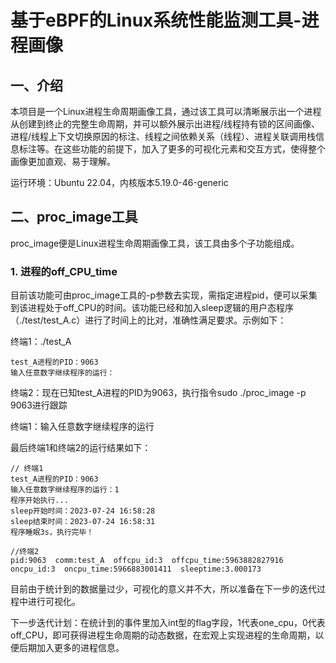 # 基于eBPF的Linux系统性能监测工具-进程画像

## 一、介绍

本项目是一个Linux进程生命周期画像工具，通过该工具可以清晰展示出一个进程从创建到终止的完整生命周期，并可以额外展示出进程/线程持有锁的区间画像、进程/线程上下文切换原因的标注、线程之间依赖关系（线程）、进程关联调用栈信息标注等。在这些功能的前提下，加入了更多的可视化元素和交互方式，使得整个画像更加直观、易于理解。

运行环境：Ubuntu 22.04，内核版本5.19.0-46-generic

## 二、proc_image工具

proc_image便是Linux进程生命周期画像工具，该工具由多个子功能组成。

### 1. 进程的off_CPU_time

目前该功能可由proc_image工具的-p参数去实现，需指定进程pid，便可以采集到该进程处于off_CPU的时间。该功能已经和加入sleep逻辑的用户态程序（./test/test_A.c）进行了时间上的比对，准确性满足要求。示例如下：

终端1：./test_A

```
test_A进程的PID：9063
输入任意数字继续程序的运行：
```

终端2：现在已知test_A进程的PID为9063，执行指令sudo ./proc_image -p 9063进行跟踪

终端1：输入任意数字继续程序的运行

最后终端1和终端2的运行结果如下：

```
// 终端1
test_A进程的PID：9063
输入任意数字继续程序的运行：1
程序开始执行...
sleep开始时间：2023-07-24 16:58:28
sleep结束时间：2023-07-24 16:58:31
程序睡眠3s，执行完毕！

//终端2
pid:9063  comm:test_A  offcpu_id:3  offcpu_time:5963882827916  oncpu_id:3  oncpu_time:5966883001411  sleeptime:3.000173
```

目前由于统计到的数据量过少，可视化的意义并不大，所以准备在下一步的迭代过程中进行可视化。

下一步迭代计划：在统计到的事件里加入int型的flag字段，1代表one_cpu，0代表off_CPU，即可获得进程生命周期的动态数据，在宏观上实现进程的生命周期，以便后期加入更多的进程信息。
